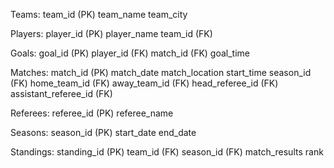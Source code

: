 Teams:
team_id (PK)
team_name
team_city

Players:
player_id (PK)
player_name
team_id (FK)

Goals:
goal_id (PK)
player_id (FK)
match_id (FK)
goal_time

Matches:
match_id (PK)
match_date
match_location
start_time
season_id (FK)
home_team_id (FK)
away_team_id (FK)
head_referee_id (FK)
assistant_referee_id (FK)

Referees:
referee_id (PK)
referee_name

Seasons:
season_id (PK)
start_date
end_date

Standings:
standing_id (PK)
team_id (FK)
season_id (FK)
match_results
rank